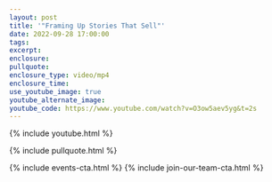 ```yaml
---
layout: post
title: '"Framing Up Stories That Sell"'
date: 2022-09-28 17:00:00
tags:
excerpt:
enclosure:
pullquote:
enclosure_type: video/mp4
enclosure_time:
use_youtube_image: true
youtube_alternate_image:
youtube_code: https://www.youtube.com/watch?v=O3ow5aev5yg&t=2s
---
```

{% include youtube.html %}

{% include pullquote.html %}

{% include events-cta.html %} {% include join-our-team-cta.html %}